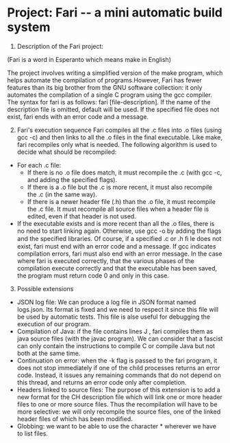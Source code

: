 # Project: Fari -- a mini automatic build system
  1. Description of the Fari project:
  
  (Fari is a word in Esperanto which means make in English)
  
  The project involves writing a simplified version of the make program, which helps automate the compilation of programs.However, Fari has fewer features than its big brother from the GNU software collection: it only automates the compilation of a single C program using the gcc compiler. The syntax for fari is as follows: fari [file-description]. If the name of the description file is omitted, default will be used. If the specified file does not exist, fari ends with an error code and a message.
  
  2. Fari's execution sequence
  Fari compiles all the .c files into .o files (using gcc -c) and then links to all the .o files in the final executable. Like make, fari recompiles only what is needed. The following algorithm is used to decide what should be recompiled: 
  - For each .c file:
      - If there is no .o file does match, it must recompile the .c (with gcc -c, and adding the specified flags).
      - If there is a .o file but the .c is more recent, it must also recompile the .c (in the same way). 
      - If there is a newer header file (.h) than the .o file, it must recompile the .c file. It must recompile all source files when a header file is edited, even if that header is not used.
  - If the executable exists and is more recent than all the .o files, there is no need to start linking again. Otherwise, use gcc -o by adding the flags and the specified libraries. Of course, if a specified .c or .h ﬁ le does not exist, fari must end with an error code and a message. If gcc indicates compilation errors, fari must also end with an error message. In the case where fari is executed correctly, that the various phases of the compilation execute correctly and that the executable has been saved, the program must return code 0 and only in this case.
   3. Possible extensions
   - JSON log file: We can produce a log file in JSON format named logs.json. Its format is fixed and we need to respect it since this file will be used by automatic tests. This file is alse useful for debugging the execution of our program.
   - Compilation of Java: if the file contains lines J <file>, fari compiles them as java source files (with the javac program). We can consider that a fascist can only contain the instructions to compile C or compile Java but not both at the same time.
   - Continuation on error: when the -k flag is passed to the fari program, it does not stop immediately if one of the child processes returns an error code. Instead, it issues any remaining commands that do not depend on this thread, and returns an error code only after completion.
   - Headers linked to source files: The purpose of this extension is to add a new format for the CH description file which will link one or more header files to one or more source files. Thus the recompilation will have to be more selective: we will only recompile the source files, one of the linked header files of which has been modified.
   - Globbing: we want to be able to use the character * wherever we have to list files.

